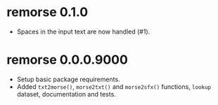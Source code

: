 # remorse 0.1.0

* Spaces in the input text are now handled (#1).

# remorse 0.0.0.9000

* Setup basic package requirements.
* Added `txt2morse()`, `morse2txt()` and `morse2sfx()` functions, `lookup`
dataset, documentation and tests.

